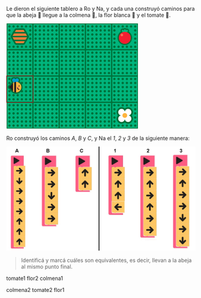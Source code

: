 Le dieron el siguiente tablero a Ro y Na, y cada una construyó caminos para que la abeja :honeybee: llegue a la colmena :honey_pot:, la flor blanca :blossom: y el tomate :tomato:.

<img src="https://raw.githubusercontent.com/MumukiProject/mumuki-guia-text-ejercicios-de-admision-2/master/assets/abeja_tablero_1626293027614.png" alt="abeja_tablero_1626293027614.png" width="auto" height="auto">

Ro construyó los caminos _A_, _B_ y _C_, y Na el _1_, _2_ y _3_ de la siguiente manera: 

<img src="https://raw.githubusercontent.com/MumukiProject/mumuki-guia-text-ejercicios-de-admision-2/master/assets/e7884f41-3441-4c99-af1e-7c3ee8ec79eb_1626294793318.jpeg" alt="e7884f41-3441-4c99-af1e-7c3ee8ec79eb_1626294793318.jpeg" width="auto" height="auto">

> Identificá y marcá cuáles son equivalentes, es decir, llevan a la abeja al mismo punto final. 

tomate1
flor2
colmena1

colmena2
tomate2
flor1
